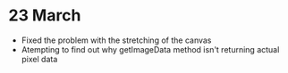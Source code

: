# 23 March

* Fixed the problem with the stretching of the canvas
* Atempting to find out why getImageData method isn't returning actual pixel data